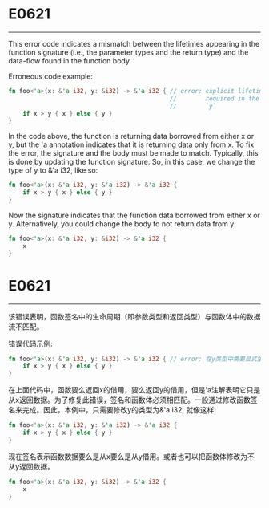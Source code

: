 # E0621

---

This error code indicates a mismatch between the lifetimes appearing in the function signature (i.e., the parameter types and the return type) and the data-flow found in the function body.

Erroneous code example:

```rust
fn foo<'a>(x: &'a i32, y: &i32) -> &'a i32 { // error: explicit lifetime
                                             //        required in the type of
                                             //        `y`
    if x > y { x } else { y }
}
```

In the code above, the function is returning data borrowed from either x or y, but the 'a annotation indicates that it is returning data only from x. To fix the error, the signature and the body must be made to match. Typically, this is done by updating the function signature. So, in this case, we change the type of y to &'a i32, like so:

```rust
fn foo<'a>(x: &'a i32, y: &'a i32) -> &'a i32 {
    if x > y { x } else { y }
}
```

Now the signature indicates that the function data borrowed from either x or y. Alternatively, you could change the body to not return data from y:

```rust
fn foo<'a>(x: &'a i32, y: &i32) -> &'a i32 {
    x
}
```

# E0621

---

该错误表明，函数签名中的生命周期（即参数类型和返回类型）与函数体中的数据流不匹配。

错误代码示例:

```rust
fn foo<'a>(x: &'a i32, y: &i32) -> &'a i32 { // error: 在y类型中需要显式生命周期
    if x > y { x } else { y }
}
```

在上面代码中，函数要么返回x的借用，要么返回y的借用，但是'a注解表明它只是从x返回数据。为了修复此错误，签名和函数体必须相匹配。一般通过修改函数签名来完成。因此，本例中，只需要修改y的类型为&'a i32, 就像这样:

```rust
fn foo<'a>(x: &'a i32, y: &'a i32) -> &'a i32 {
    if x > y { x } else { y }
}
```

现在签名表示函数数据要么是从x要么是从y借用。或者也可以把函数体修改为不从y返回数据。


```rust
fn foo<'a>(x: &'a i32, y: &i32) -> &'a i32 {
    x
}
```
